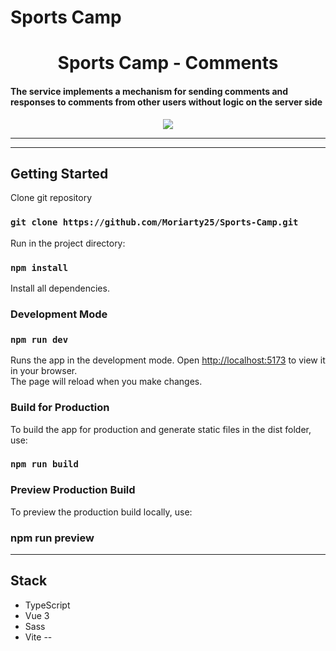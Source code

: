 # Sports Camp

<h1 align="center"> Sports Camp - Comments </h1>

<h4>The service implements a mechanism for sending comments and responses to comments from other users without logic on the server side</h4>

<p align="center"><img src="https://www.sports.ru/favicon.ico"></p>

----

---
## Getting Started
Clone git repository

### `git clone https://github.com/Moriarty25/Sports-Camp.git`

Run in the project directory:

### `npm install`

Install all dependencies.

### Development Mode

### `npm run dev`

Runs the app in the development mode. Open [http://localhost:5173](http://localhost:5173) to view it in your browser.\
The page will reload when you make changes. 

### Build for Production
To build the app for production and generate static files in the dist folder, use:

### `npm run build`

### Preview Production Build
To preview the production build locally, use:

### npm run preview

---
## Stack
* TypeScript
* Vue 3
* Sass
* Vite
--
